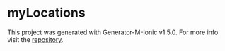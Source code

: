 # myLocations
This project was generated with Generator-M-Ionic v1.5.0. For more info visit the [repository](https://github.com/mwaylabs/generator-m-ionic).
